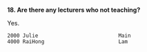 **18. Are there any lecturers who not teaching?**

Yes.

```
2000 Julie                          Main
4000 RaiHong                        Lam
```
